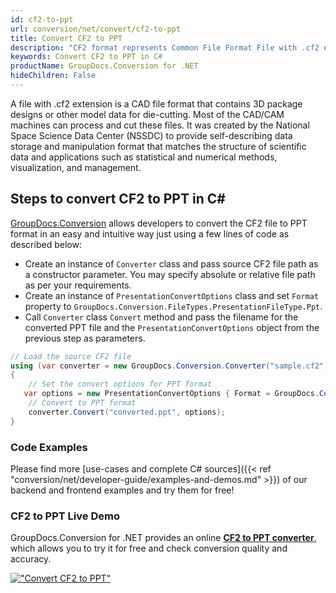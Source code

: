 ```yaml
---
id: cf2-to-ppt
url: conversion/net/convert/cf2-to-ppt
title: Convert CF2 to PPT
description: "CF2 format represents Common File Format File with .cf2 extension. Learn how to convert CF2 to PPT file programmatically in C# language using GroupDocs.Conversion for .NET library."
keywords: Convert CF2 to PPT in C#
productName: GroupDocs.Conversion for .NET
hideChildren: False
---
```


A file with .cf2 extension is a CAD file format that contains 3D package designs or other model data for die-cutting. Most of the CAD/CAM machines can process and cut these files. It was created by the National Space Science Data Center (NSSDC) to provide self-describing data storage and manipulation format that matches the structure of scientific data and applications such as statistical and numerical methods, visualization, and management. 

## Steps to convert CF2 to PPT in C#

[GroupDocs.Conversion](https://products.groupdocs.com/conversion/net) allows developers to convert the CF2 file to PPT format in an easy and intuitive way just using a few lines of code as described below:

* Create an instance of `Converter` class and pass source CF2 file path as a constructor parameter. You may specify absolute or relative file path as per your requirements. 
* Create an instance of `PresentationConvertOptions` class and set `Format` property to `GroupDocs.Conversion.FileTypes.PresentationFileType.Ppt`.
* Call `Converter` class `Convert` method and pass the filename for the converted PPT file and the `PresentationConvertOptions` object from the previous step as parameters.

```csharp
// Load the source CF2 file
using (var converter = new GroupDocs.Conversion.Converter("sample.cf2"))
{
    // Set the convert options for PPT format
   var options = new PresentationConvertOptions { Format = GroupDocs.Conversion.FileTypes.PresentationFileType.Ppt };
    // Convert to PPT format
    converter.Convert("converted.ppt", options);
}
```

### Code Examples

Please find more [use-cases and complete C# sources]({{< ref "conversion/net/developer-guide/examples-and-demos.md" >}}) of our backend and frontend examples and try them for free!

### CF2 to PPT Live Demo

GroupDocs.Conversion for .NET provides an online [**CF2 to PPT converter**](https://products.groupdocs.app/conversion/cf2-to-ppt), which allows you to try it for free and check conversion quality and accuracy.

[!["Convert CF2 to PPT"](conversion/net/images/convert-to-ppt/convert-cf2-to-ppt.png)](https://products.groupdocs.app/conversion/cf2-to-ppt)